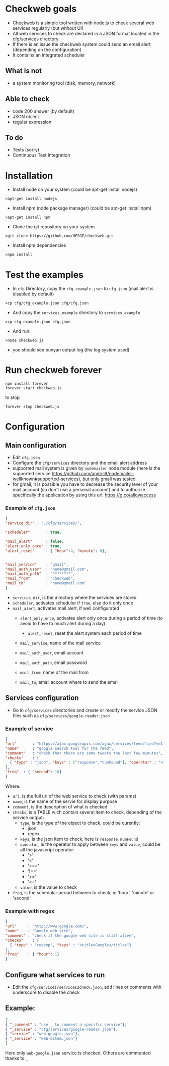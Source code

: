 

# Checkweb goals

* Checkweb is a simple tool written with node.js to check several web services regularly (but without UI)
* All web services to check are declared in a JSON format located in the cfg/services directory
* If there is an issue the checkweb system could send an email alert (depending on the configuration)
* It contains an integrated scheduler

## What is not

* a system monitoring tool (disk, memory, network)

## Able to check

* code 200 answer (by default)
* JSON object
* regular expression

## To do

* Tests (sorry)
* Continuous Test Integration

# Installation

* Install node on your system (could be apt-get install nodejs)

```
>apt-get install nodejs
```

* Install npm (node package manager) (could be apt-get install npm)

```
>apt-get install npm
```
* Clone the git repository on your system

```
>git clone https://github.com/HESGE/checkweb.git
```
* Install npm dependencies

```
>npm install
```


# Test the examples

* In ```cfg``` Directory, copy the ```cfg_example.json``` to ```cfg.json``` (mail alert is disabled by default)

```
>cp cfg/cfg_example.json cfg/cfg.json
```

* And copy the ```services_example``` directory to
```services_example```

```
>cp cfg_example.json cfg.json
```

* And run:

```
>node checkweb.js
```

* you should see bunyan output log (the log system used)

# Run checkweb forever

```
npm install forever
forever start checkweb.js
```
to stop

```forever stop checkweb.js ```

# Configuration

## Main configuration

* Edit ```cfg.json```
* Configure the ```cfg/services``` directory and the email alert address
* supported mail system is given by ```nodemailer``` node module (here is the supported service https://github.com/andris9/nodemailer-wellknown#supported-services), but only gmail was tested
 * for gmail, it is possible you have to decrease the security level of your mail account (so don't use a personal account) and to authorize specifically the application by using this url:  https://g.co/allowaccess

### Example of ```cfg.json```

```json
{
"service_dir" : "./cfg/services/",

"scheduler"       : true,

"mail_alert"      : false,
"alert_only_once" : true,
"alert_reset"     : { "hour":4, "minute": 0},


"mail_service"    : "gmail",
"mail_auth_user"  : "name@gmail.com",
"mail_auth_path"  : "********",
"mail_from"       : "checkweb",
"mail_to"         : "name@gmail.com"
}
```

* ```services_dir```, is the directory where the services are stored
* ```scheduler```, activates scheduler if ```true```, else do it only once
* ```mail_alert```, activates mail alert, if well configurated
   * ```alert_only_once```, activates alert only once during a period of time (to avoid to have to much alert during a day)
      * ```alert_reset```, reset the alert system each period of time

   * ```mail_service```, name of the mail service
   * ```mail_auth_user```, email account
   * ```mail_auth_path```, email password
   * ```mail_from```, name of the mail from
   * ```mail_to```, email account where to send the email

## Services configuration

* Go in ```cfg/services``` directories and create or modify the service JSON files such as ```cfg/services/google-reader.json```

### Example of service

```json
{
"url"       : "https://ajax.googleapis.com/ajax/services/feed/find?v=1.0&q=Official%20Google%20Blogs%27",
"name"      : "google search tool for the feed",
"comment"   : "check that there are some tweets the last few minutes",
"checks"    : [
  { "type" : "json", "keys" : ["response","numFound"], "operator" : ">", "value" : 0 }
],
"freq"  : { "second": 10}
}
```

Where:
* ```url```, is the full url of the web service to check (with params)
* ```name```, is the name of the servie for display purpose
* ```comment```, is the description of what is checked
* ```checks```, is a TABLE wich contain several item to check, depending of the service output:
   * ```type```, is the type of the object to check, could be curently:
      * json
      * regex
   * ```keys```, is the json item to check, here is ```response.numFound```
   * ```operator```, is the operator to apply between ```keys``` and ```value```, could be all the javascript operator:
      * '>'
      * '<'
      * '==='
      * '!=='
      * '>='
      * '<='
   * ```value```, is the value to check
* ```freq```, is the schedular period between to check, in 'hour', 'minute' or 'second'

### Example with regex

```json
{
"url"     : "http://www.google.com/",
"name"    : "Google web site",
"comment" : "check if the google web site is still alive",
"checks"    : [
  { "type" : "regexp", "keys" : "<title>Google</title>"}
],
"freq"    : { "hour": 1}
}
```

## Configure what services to run

* Edit the ```cfg/services/services2check.json```, add lines or comments with underscore to disable the check

## Example:

```json
[
{ "_comment" : "use _ to comment a specific service"},
{ "_service" : "cfg/services/google-reader.json"},
{ "service" : "web-google.json"},
{ "_service" : "web-bitem.json"}
]
```
Here only ```web-google.json``` service is checked. Others are commented thanks to ```_```
